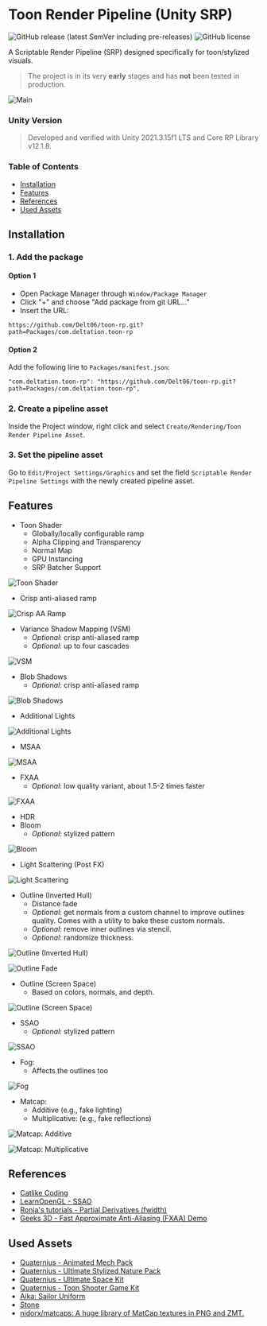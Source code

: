 # Toon Render Pipeline (Unity SRP)

![GitHub release (latest SemVer including pre-releases)](https://img.shields.io/github/v/release/Delt06/toon-rp?include_prereleases)
![GitHub license](https://img.shields.io/github/license/Delt06/toon-rp)



A Scriptable Render Pipeline (SRP) designed specifically for toon/stylized visuals.

> The project is in its very **early** stages and has **not** been tested in production.
 
![Main](./Documentation/demo.jpg?raw=true)

### Unity Version

> Developed and verified with Unity 2021.3.15f1 LTS and Core RP Library v12.1.8.

### Table of Contents

- [Installation](#installation)
- [Features](#features)
- [References](#references)  
- [Used Assets](#used-assets)  


## Installation

### 1. Add the package

#### Option 1
- Open Package Manager through `Window/Package Manager`
- Click "+" and choose "Add package from git URL..."
- Insert the URL:

```
https://github.com/Delt06/toon-rp.git?path=Packages/com.deltation.toon-rp
```

#### Option 2
Add the following line to `Packages/manifest.json`:
```
"com.deltation.toon-rp": "https://github.com/Delt06/toon-rp.git?path=Packages/com.deltation.toon-rp",
```

### 2. Create a pipeline asset

Inside the Project window, right click and select `Create/Rendering/Toon Render Pipeline Asset`.

### 3. Set the pipeline asset

Go to `Edit/Project Settings/Graphics` and set the field `Scriptable Render Pipeline Settings` with the newly created pipeline asset.

## Features


- Toon Shader
  - Globally/locally configurable ramp
  - Alpha Clipping and Transparency
  - Normal Map
  - GPU Instancing
  - SRP Batcher Support

![Toon Shader](./Documentation/features_toon_shader.jpg?raw=true)

- Crisp anti-aliased ramp

![Crisp AA Ramp](./Documentation/features_crips_aa_ramp.jpg?raw=true)

- Variance Shadow Mapping (VSM)
  - _Optional_: crisp anti-aliased ramp
  - _Optional_: up to four cascades

![VSM](./Documentation/features_vsm.jpg?raw=true)

- Blob Shadows
    - _Optional_: crisp anti-aliased ramp

![Blob Shadows](./Documentation/features_blob_shadows.jpg?raw=true)

- Additional Lights

![Additional Lights](./Documentation/features_additional_lights.jpg?raw=true)

- MSAA

![MSAA](./Documentation/features_msaa.jpg?raw=true)

- FXAA
    - _Optional_: low quality variant, about 1.5-2 times faster

![FXAA](./Documentation/features_fxaa.jpg?raw=true)

- HDR
- Bloom
  - _Optional_: stylized pattern

![Bloom](./Documentation/features_bloom.jpg?raw=true)

- Light Scattering (Post FX)

![Light Scattering](./Documentation/features_light_scattering.jpg?raw=true)

- Outline (Inverted Hull)
  - Distance fade
  - _Optional_: get normals from a custom channel to improve outlines quality. Comes with a utility to bake these custom normals.
  - _Optional_: remove inner outlines via stencil.
  - _Optional_: randomize thickness.

![Outline (Inverted Hull)](./Documentation/features_outlines_inverted_hull.jpg?raw=true)

![Outline Fade](./Documentation/features_outlines_fade.gif?raw=true)

- Outline (Screen Space)
  - Based on colors, normals, and depth.

![Outline (Screen Space)](./Documentation/features_outlines_screen_space.jpg?raw=true)

- SSAO
  - _Optional_: stylized pattern

![SSAO](./Documentation/features_ssao.jpg?raw=true)

- Fog:
  - Affects the outlines too

![Fog](./Documentation/features_fog.jpg?raw=true)

- Matcap:
  - Additive (e.g., fake lighting)
  - Multiplicative: (e.g., fake reflections)

![Matcap: Additive](./Documentation/features_matcap_additive.jpg?raw=true)


![Matcap: Multiplicative](./Documentation/features_matcap_multiplicative.jpg?raw=true)


## References
- [Catlike Coding](https://catlikecoding.com/)
- [LearnOpenGL - SSAO](https://learnopengl.com/Advanced-Lighting/SSAO)
- [Ronja's tutorials - Partial Derivatives (fwidth)](https://www.ronja-tutorials.com/post/046-fwidth/)
- [Geeks 3D - Fast Approximate Anti-Aliasing (FXAA) Demo](https://www.geeks3d.com/20110405/fxaa-fast-approximate-anti-aliasing-demo-glsl-opengl-test-radeon-geforce/3/)

## Used Assets
- [Quaternius - Animated Mech Pack](https://quaternius.com/packs/animatedmech.html)
- [Quaternius - Ultimate Stylized Nature Pack](https://quaternius.com/packs/ultimatestylizednature.html)
- [Quaternius - Ultimate Space Kit](https://quaternius.com/packs/ultimatespacekit.html)
- [Quaternius - Toon Shooter Game Kit](https://quaternius.com/packs/toonshootergamekit.html)
- [Aika: Sailor Uniform](https://assetstore.unity.com/packages/3d/characters/aika-sailor-uniform-222398)
- [Stone](https://assetstore.unity.com/packages/3d/environments/landscapes/stone-62333)
- [nidorx/matcaps: A huge library of MatCap textures in PNG and ZMT.](https://github.com/nidorx/matcaps)

